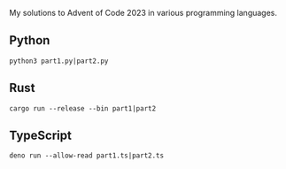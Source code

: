 My solutions to Advent of Code 2023 in various programming languages.

## Python

```
python3 part1.py|part2.py
```

## Rust

```
cargo run --release --bin part1|part2
```

## TypeScript

```
deno run --allow-read part1.ts|part2.ts
```

